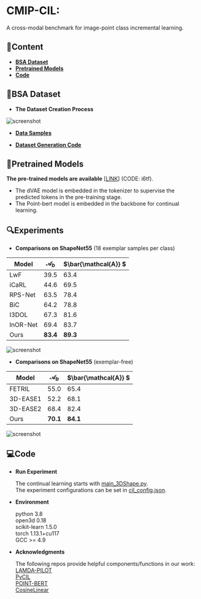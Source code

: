 # CMIP-CIL:
A cross-modal benchmark for image-point class incremental learning.

## 📖Content
- **[BSA Dataset](#BSA-Dataset)**
- **[Pretrained Models](#Pretrained-Models)**
- **[Code](#Code)**

## 🎨BSA Dataset
- **The Dataset Creation Process**
 
![screenshot](https://cdn.z.wiki/autoupload/20241126/8crj/1345X976/BSA-Dataset-fuben.png)

- **[Data Samples](./BSA_Dataset)**

- **[Dataset Generation Code](./BSA_Generation.py)**
  
## 🌈Pretrained Models
**The pre-trained models are available** [[LINK](https://pan.baidu.com/s/1DapMrrIDY0x_xIL1hpruqg)] (CODE: i6tf).
- The dVAE model is embedded in the tokenizer to supervise the predicted tokens in the pre-training stage.
- The Point-bert model is embedded in the backbone for continual learning.

## 🔍Experiments

- **Comparisons on ShapeNet55** (18 exemplar samples per class)

| Model | ${\mathcal{A}_b}$ | $\bar{\mathcal{A}} $ |
|--|--|--|
| LwF | 39.5 | 63.4 |
| iCaRL|44.6| 69.5 |
| RPS-Net | 63.5 | 78.4 |
| BiC | 64.2 | 78.8 |
| I3DOL | 67.3 | 81.6 |
| InOR-Net | 69.4 | 83.7 |
| Ours | **83.4** | **89.3** |

![screenshot](https://cdn.z.wiki/autoupload/20241126/alYG/587X392/Experiment1.png)

- **Comparisons on ShapeNet55** (exemplar-free)

| Model | ${\mathcal{A}_b}$ | $\bar{\mathcal{A}} $ |
|--|--|--|
| FETRIL | 55.0 | 65.4 |
| 3D-EASE1 |52.2| 68.1 |
| 3D-EASE2 | 68.4 | 82.4 |
| Ours | **70.1** | **84.1** |

![screenshot](https://cdn.z.wiki/autoupload/20241126/qhVF/615X416/Experiment2.png)
  
## 💻Code

- **Run Experiment**
  
  The continual learning starts with [main_3DShape.py](./main_3DShape.py). <br>
  The experiment configurations can be set in [cil_config.json](./exps/cil_config.json).


- **Environment**
  
  python 3.8 <br>
  open3d 0.18 <br>
  scikit-learn 1.5.0 <br>
  torch 1.13.1+cu117 <br>
  GCC >= 4.9
  
- **Acknowledgments**

  The following repos provide helpful components/functions in our work: <br>
  [LAMDA-PILOT](https://github.com/sun-hailong/LAMDA-PILOT) <br>
  [PyCIL](https://github.com/G-U-N/PyCIL) <br>
  [POINT-BERT](https://github.com/Julie-tang00/Point-BERT) <br>
  [CosineLinear](https://github.com/hshustc/CVPR19_Incremental_Learning/blob/master/cifar100-class-incremental/modified_linear.py)
